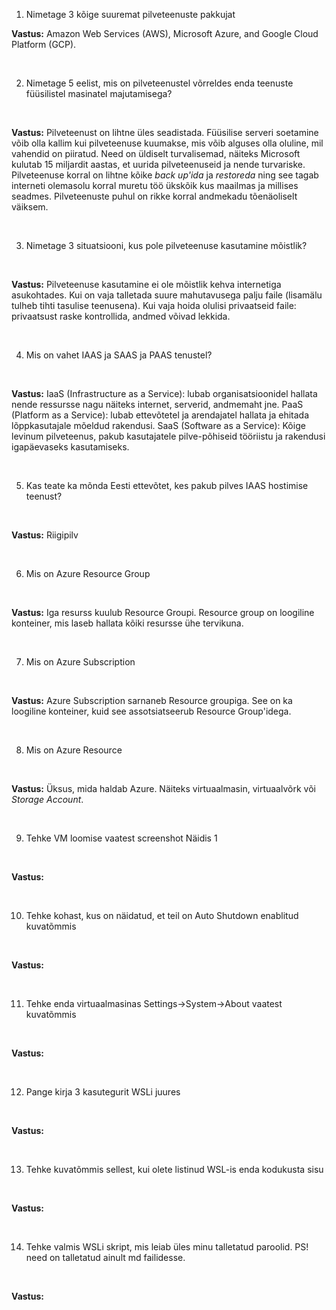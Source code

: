 1. Nimetage 3 kõige suuremat pilveteenuste pakkujat <br>

**Vastus:** Amazon Web Services (AWS), Microsoft Azure, and Google Cloud Platform (GCP).

<br>

2. Nimetage 5 eelist, mis on pilveteenustel võrreldes enda teenuste füüsilistel masinatel majutamisega?

<br> 

**Vastus:** Pilveteenust on lihtne üles seadistada. Füüsilise serveri soetamine võib olla kallim kui pilveteenuse kuumakse, mis võib alguses olla oluline, mil vahendid on piiratud. Need on üldiselt turvalisemad, näiteks Microsoft kulutab 15 miljardit aastas, et uurida pilveteenuseid ja nende turvariske. Pilveteenuse korral on lihtne kõike _back up'ida_ ja _restoreda_ ning see tagab interneti olemasolu korral muretu töö ükskõik kus maailmas ja millises seadmes. Pilveteenuste puhul on rikke korral andmekadu tõenäoliselt väiksem. 

<br>

3. Nimetage 3 situatsiooni, kus pole pilveteenuse kasutamine mõistlik?

<br>

**Vastus:** Pilveteenuse kasutamine ei ole mõistlik kehva internetiga asukohtades. Kui on vaja talletada suure mahutavusega palju faile (lisamälu tulheb tihti tasulise teenusena). Kui vaja hoida olulisi privaatseid faile: privaatsust raske kontrollida, andmed võivad lekkida. 

<br>

4. Mis on vahet IAAS ja SAAS ja PAAS tenustel?

<br>

**Vastus:** IaaS (Infrastructure as a Service): lubab organisatsioonidel hallata nende ressursse nagu näiteks internet, serverid, andmemaht jne. 
PaaS (Platform as a Service): lubab ettevõtetel ja arendajatel hallata ja ehitada lõppkasutajale mõeldud rakendusi.
SaaS (Software as a Service): Kõige levinum pilveteenus, pakub kasutajatele pilve-põhiseid tööriistu ja rakendusi igapäevaseks kasutamiseks. 

<br>

5. Kas teate ka mõnda Eesti ettevõtet, kes pakub pilves IAAS hostimise teenust?

<br>

**Vastus:** Riigipilv

<br>

6. Mis on Azure Resource Group

<br> 

**Vastus:** Iga resurss kuulub Resource Groupi. Resource group on loogiline konteiner, mis laseb hallata kõiki resursse ühe tervikuna. 

<br>

7. Mis on Azure Subscription

<br>

**Vastus:** Azure Subscription sarnaneb Resource groupiga. See on ka loogiline konteiner, kuid see assotsiatseerub Resource Group'idega. 

<br>

8. Mis on Azure Resource

<br>

**Vastus:** Üksus, mida haldab Azure. Näiteks virtuaalmasin, virtuaalvõrk või _Storage Account_. 

<br>

9. Tehke VM loomise vaatest screenshot Näidis 1

<br>

**Vastus:**

<br>

10. Tehke kohast, kus on näidatud, et teil on Auto Shutdown enablitud kuvatõmmis

<br>

**Vastus:**

<br>

11. Tehke enda virtuaalmasinas Settings->System->About vaatest kuvatõmmis

<br>

**Vastus:**

<br>

12. Pange kirja 3 kasutegurit WSLi juures

<br>

**Vastus:**

<br>

13. Tehke kuvatõmmis sellest, kui olete listinud WSL-is enda kodukusta sisu

<br>

**Vastus:**

<br>

14. Tehke valmis WSLi skript, mis leiab üles minu talletatud paroolid. PS! need on talletatud ainult md failidesse.

<br>

**Vastus:**

<br>
